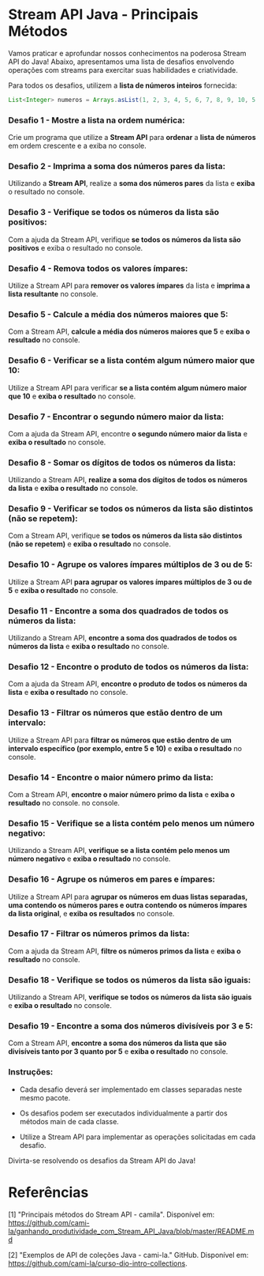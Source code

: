 # Stream API Java - Principais Métodos

Vamos praticar e aprofundar nossos conhecimentos na poderosa Stream API do Java!
Abaixo, apresentamos uma lista de desafios envolvendo operações com streams para exercitar suas habilidades e criatividade.

Para todos os desafios, utilizem a **lista de números inteiros** fornecida:

````java
List<Integer> numeros = Arrays.asList(1, 2, 3, 4, 5, 6, 7, 8, 9, 10, 5, 4, 3);
````

### Desafio 1 - Mostre a lista na ordem numérica:
Crie um programa que utilize a **Stream API** para **ordenar** a **lista de números** em ordem crescente e a exiba no console.

### Desafio 2 - Imprima a soma dos números pares da lista:
Utilizando a **Stream API**, realize a **soma dos números pares** da lista e **exiba** o resultado no console.

### Desafio 3 - Verifique se todos os números da lista são positivos:
Com a ajuda da Stream API, verifique **se todos os números da lista são positivos** e exiba o resultado no console.

### Desafio 4 - Remova todos os valores ímpares:
Utilize a Stream API para **remover os valores ímpares** da lista e **imprima a lista resultante** no console.

### Desafio 5 - Calcule a média dos números maiores que 5:
Com a Stream API, **calcule a média dos números maiores que 5** e **exiba o resultado** no console.

### Desafio 6 - Verificar se a lista contém algum número maior que 10:
Utilize a Stream API para verificar **se a lista contém algum número maior que 10** e **exiba o resultado** no console.

### Desafio 7 - Encontrar o segundo número maior da lista:
Com a ajuda da Stream API, encontre ****o segundo número maior da lista**** e **exiba o resultado** no console.

### Desafio 8 - Somar os dígitos de todos os números da lista:
Utilizando a Stream API, **realize a soma dos dígitos de todos os números da lista** e **exiba o resultado** no console.

### Desafio 9 - Verificar se todos os números da lista são distintos (não se repetem):
Com a Stream API, verifique **se todos os números da lista são distintos (não se repetem)** e **exiba o resultado** no console.

### Desafio 10 - Agrupe os valores ímpares múltiplos de 3 ou de 5:
Utilize a Stream API **para agrupar os valores ímpares múltiplos de 3 ou de 5** e **exiba o resultado** no console.

### Desafio 11 - Encontre a soma dos quadrados de todos os números da lista:
Utilizando a Stream API, **encontre a soma dos quadrados de todos os números da lista** e **exiba o resultado** no console.

### Desafio 12 - Encontre o produto de todos os números da lista:
Com a ajuda da Stream API, **encontre o produto de todos os números da lista** e **exiba o resultado** no console.

### Desafio 13 - Filtrar os números que estão dentro de um intervalo:
Utilize a Stream API para **filtrar os números que estão dentro de um intervalo específico (por exemplo, entre 5 e 10)** e **exiba o resultado** no console.

### Desafio 14 - Encontre o maior número primo da lista:
Com a Stream API, **encontre o maior número primo da lista** e **exiba o resultado** no console. no console.

### Desafio 15 - Verifique se a lista contém pelo menos um número negativo:
Utilizando a Stream API, **verifique se a lista contém pelo menos um número negativo** e **exiba o resultado** no console.

### Desafio 16 - Agrupe os números em pares e ímpares:
Utilize a Stream API para **agrupar os números em duas listas separadas, uma contendo os números pares e outra contendo os números ímpares da lista original**, e **exiba os resultados** no console.

### Desafio 17 - Filtrar os números primos da lista:
Com a ajuda da Stream API, **filtre os números primos da lista** e **exiba o resultado** no console.

### Desafio 18 - Verifique se todos os números da lista são iguais:
Utilizando a Stream API, **verifique se todos os números da lista são iguais** e **exiba o resultado** no console.

### Desafio 19 - Encontre a soma dos números divisíveis por 3 e 5:
Com a Stream API, **encontre a soma dos números da lista que são divisíveis tanto por 3 quanto por 5** e **exiba o resultado** no console.

### Instruções:

- Cada desafio deverá ser implementado em classes separadas neste mesmo pacote.


- Os desafios podem ser executados individualmente a partir dos métodos main de cada classe.


- Utilize a Stream API para implementar as operações solicitadas em cada desafio.

Divirta-se resolvendo os desafios da Stream API do Java!

# Referências

[1] "Principais métodos do Stream API - camila". Disponível em: https://github.com/cami-la/ganhando_produtividade_com_Stream_API_Java/blob/master/README.md

[2] "Exemplos de API de coleções Java - cami-la." GitHub. Disponível em: https://github.com/cami-la/curso-dio-intro-collections.

